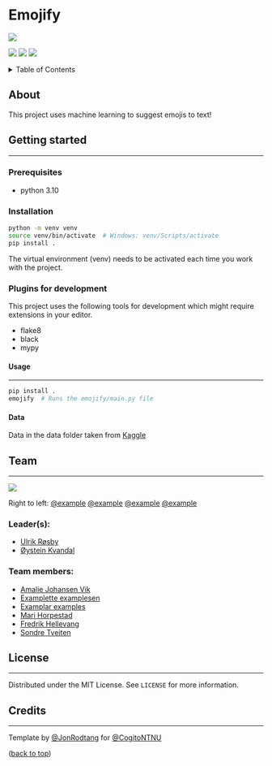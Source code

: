 # Emojify

<!--INSERT PICTURE REPRESENTATIVE OF PROJECT-->
<div text-align="center">
<img src="https://external-content.duckduckgo.com/iu/?u=https%3A%2F%2Ftse4.mm.bing.net%2Fth%3Fid%3DOIP.Khns8mi5ov-qN64yFABHmAHaE7%26pid%3DApi&f=1"></img>
</div>
<p text-align="center">
<a href="https://github.com/CogitoNTNU/README-template/blob/main/LICENSE" alt="LICENSE">
        <img src="https://img.shields.io/badge/license-MIT-green"></img></a>

<a href="" alt="platform">
        <img src="https://img.shields.io/badge/platform-linux%7Cwindows%7CmacOS-lightgrey"></img></a>
<a href="" alt="version">
        <img src="https://img.shields.io/badge/version-0.0.1-blue"></img></a>
</p>
<!-- TABLE OF CONTENTS -->
<details>
  <summary>Table of Contents</summary>
  <ol>
    <li>
      <a href="#about">About</a>
    </li>
    <li>
      <a href="#getting-started">Getting Started</a>
      <ul>
        <li><a href="#prerequisites">Prerequisites</a></li>
        <li><a href="#installation">Installation</a></li>
      </ul>
    </li>
    <li><a href="#usage">Usage</a></li>
   <li><a href="#team">Team</a></li>
    <li><a href="#license">License</a></li>
  </ol>
</details>

## About 
This project uses machine learning to suggest emojis to text!

## Getting started
------

### Prerequisites
- python 3.10

### Installation

```bash
python -m venv venv
source venv/bin/activate  # Windows: venv/Scripts/activate
pip install .
```

The virtual environment (venv) needs to be activated each time you work with the project.

### Plugins for development

This project uses the following tools for development which might require extensions in your editor.
- flake8
- black
- mypy

#### Usage
------
```bash
pip install . 
emojify  # Runs the emojify/main.py file
```

#### Data
Data in the data folder taken from [Kaggle](https://www.kaggle.com/datasets/praveengovi/emotions-dataset-for-nlp)

## Team
------
<!--INSERT PICTURE OF TEAM-->
<div text-align="center">
<img src="https://cogito-ntnu.no/static/img/projects/erpokerpfpwekwpkerwer.png"></img>
</div>

Right to left: [@example](https://github.com/Jonrodtang)    [@example](https://github.com/Jonrodtang)    [@example](https://github.com/Jonrodtang)    [@example](https://github.com/Jonrodtang)  
### Leader(s):
- [Ulrik Røsby](https://github.com/ulrik2204)
- [Øystein Kvandal](https://github.com/oystkva)

### Team members:
- [Amalie Johansen Vik](https://github.com/amaliejvik)
-  [Examplette examplesen](https://github.com/)
- [Examplar examples](https://github.com/)
- [Mari Horpestad](https://github.com/mhorp)
- [Fredrik Hellevang](https://github.com/bfc105)
- [Sondre Tveiten](https://github.com/sondretve)

## License
------
Distributed under the MIT License. See `LICENSE` for more information.

## Credits
------
Template by [@JonRodtang](https://github.com/Jonrodtang) for  [@CogitoNTNU](https://github.com/CogitoNTNU)  <p text-align="right">(<a href="#top">back to top</a>)</p>